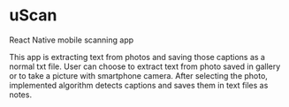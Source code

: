 # uScan
React Native mobile scanning app

This app is extracting text from photos and saving those captions as a normal txt file. User can choose to extract text from photo saved in gallery or to take a picture
with smartphone camera. After selecting the photo, implemented algorithm detects captions and saves them in text files as notes. 







